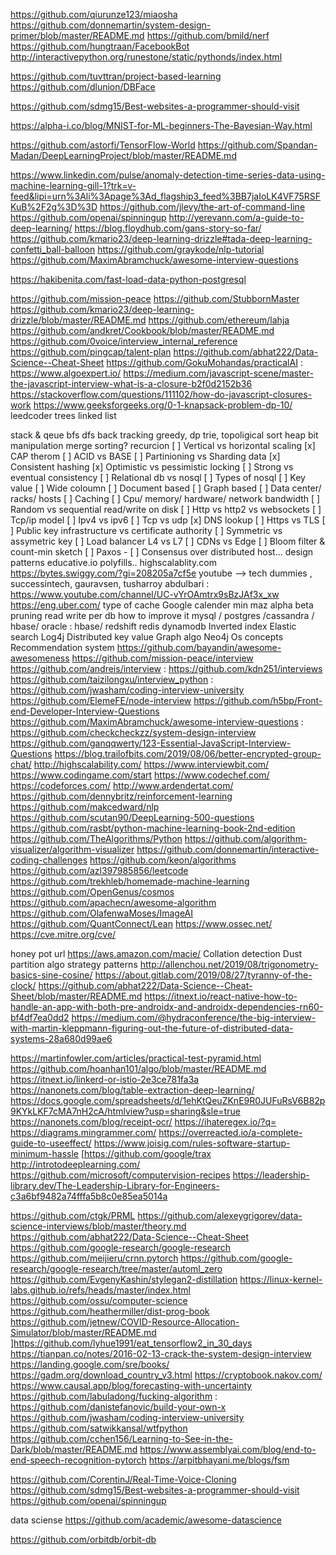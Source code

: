 https://github.com/qiurunze123/miaosha
https://github.com/donnemartin/system-design-primer/blob/master/README.md
https://github.com/bmild/nerf
https://github.com/hungtraan/FacebookBot
http://interactivepython.org/runestone/static/pythonds/index.html

https://github.com/tuvttran/project-based-learning
https://github.com/dlunion/DBFace

https://github.com/sdmg15/Best-websites-a-programmer-should-visit

https://alpha-i.co/blog/MNIST-for-ML-beginners-The-Bayesian-Way.html

https://github.com/astorfi/TensorFlow-World
https://github.com/Spandan-Madan/DeepLearningProject/blob/master/README.md

https://www.linkedin.com/pulse/anomaly-detection-time-series-data-using-machine-learning-gill-1?trk=v-feed&lipi=urn%3Ali%3Apage%3Ad_flagship3_feed%3BB7jaIoLK4VF75RSFKuB%2F2g%3D%3D
https://github.com/jlevy/the-art-of-command-line
https://github.com/openai/spinningup
http://yerevann.com/a-guide-to-deep-learning/
https://blog.floydhub.com/gans-story-so-far/
https://github.com/kmario23/deep-learning-drizzle#tada-deep-learning-confetti_ball-balloon
https://github.com/graykode/nlp-tutorial
https://github.com/MaximAbramchuck/awesome-interview-questions

https://hakibenita.com/fast-load-data-python-postgresql

https://github.com/mission-peace
 https://github.com/StubbornMaster
 https://github.com/kmario23/deep-learning-drizzle/blob/master/README.md
 https://github.com/ethereum/lahja
https://github.com/andkret/Cookbook/blob/master/README.md
https://github.com/0voice/interview_internal_reference
 https://github.com/pingcap/talent-plan
 https://github.com/abhat222/Data-Science--Cheat-Sheet
https://github.com/GokuMohandas/practicalAI
: https://www.algoexpert.io/
 https://medium.com/javascript-scene/master-the-javascript-interview-what-is-a-closure-b2f0d2152b36
https://stackoverflow.com/questions/111102/how-do-javascript-closures-work
 https://www.geeksforgeeks.org/0-1-knapsack-problem-dp-10/
leedcoder
 trees
linked list

stack & qeue
bfs dfs
back tracking
greedy, dp
 trie, topoligical sort
heap
bit manipulation
merge sorting?
recurcion
 [ ] Vertical vs horizontal scaling
[x] CAP therom
[ ] ACID vs BASE
[ ] Partinioning vs Sharding data
[x] Consistent hashing
[x] Optimistic vs pessimistic locking
[ ] Strong vs eventual consistency
[ ] Relational db vs nosql
[ ] Types of nosql
[ ] Key value
[ ] Wide coloumn
[ ] Document based
[ ] Graph based
[ ] Data center/ racks/ hosts
[ ] Caching
[ ] Cpu/ memory/ hardware/ network bandwidth
[ ] Random vs sequential read/write on disk
[ ] Http vs http2 vs websockets
[ ] Tcp/ip model
[ ] Ipv4 vs ipv6
[ ] Tcp vs udp
[x] DNS lookup
[ ] Https vs TLS
[ ] Public key infrastructure vs certificate authority
[ ] Symmetric vs assymetric key
[ ] Load balancer L4 vs L7
[ ] CDNs vs Edge
[ ] Bloom filter & count-min sketch
[ ] Paxos - 
[ ] Consensus over distributed host…
design patterns
educative.io
polyfills..
 highscalablity.com
 https://bytes.swiggy.com/?gi=208205a7cf5e
 youtube --> tech dummies , successintech, gauravsen, tusharroy
abdulbari
: https://www.youtube.com/channel/UC-vYrOAmtrx9sBzJAf3x_xw
 https://eng.uber.com/
 type of cache
Google calender
min maz
alpha beta pruning
 read write per db
 how to improve it mysql / postgres /cassandra / hbase/ oracle : hbase/ redshift
redis
 dynamodb
Inverted index
 Elastic search
 Log4j
 Distributed key value
Graph algo
 Neo4j
Os concepts
 Recommendation system
https://github.com/bayandin/awesome-awesomeness
https://github.com/mission-peace/interview
 https://github.com/andreis/interview
: https://github.com/kdn251/interviews
https://github.com/taizilongxu/interview_python
: https://github.com/jwasham/coding-interview-university
 https://github.com/ElemeFE/node-interview
 https://github.com/h5bp/Front-end-Developer-Interview-Questions
https://github.com/MaximAbramchuck/awesome-interview-questions
: https://github.com/checkcheckzz/system-design-interview
 https://github.com/ganqqwerty/123-Essential-JavaScript-Interview-Questions
https://blog.trailofbits.com/2019/08/06/better-encrypted-group-chat/
 http://highscalability.com/
 https://www.interviewbit.com/
https://www.codingame.com/start
https://www.codechef.com/
https://codeforces.com/
http://www.ardendertat.com/
https://github.com/dennybritz/reinforcement-learning
https://github.com/makcedward/nlp
https://github.com/scutan90/DeepLearning-500-questions
https://github.com/rasbt/python-machine-learning-book-2nd-edition
https://github.com/TheAlgorithms/Python
https://github.com/algorithm-visualizer/algorithm-visualizer
https://github.com/donnemartin/interactive-coding-challenges
https://github.com/keon/algorithms
 https://github.com/azl397985856/leetcode
https://github.com/trekhleb/homemade-machine-learning
 https://github.com/OpenGenus/cosmos
https://github.com/apachecn/awesome-algorithm
https://github.com/OlafenwaMoses/ImageAI
https://github.com/QuantConnect/Lean
 https://www.ossec.net/
https://cve.mitre.org/cve/

 honey pot url
https://aws.amazon.com/macie/
Collation detection
Dust partition algo
 strategy patterns
http://allenchou.net/2019/08/trigonometry-basics-sine-cosine/
https://about.gitlab.com/2019/08/27/tyranny-of-the-clock/
https://github.com/abhat222/Data-Science--Cheat-Sheet/blob/master/README.md
 https://itnext.io/react-native-how-to-handle-an-app-with-both-pre-androidx-and-androidx-dependencies-rn60-bf4df7ea0dd2
https://medium.com/@hydraconference/the-big-interview-with-martin-kleppmann-figuring-out-the-future-of-distributed-data-systems-28a680d99ae6

https://martinfowler.com/articles/practical-test-pyramid.html
https://github.com/hoanhan101/algo/blob/master/README.md
https://itnext.io/linkerd-or-istio-2e3ce781fa3a
 https://nanonets.com/blog/table-extraction-deep-learning/
https://docs.google.com/spreadsheets/d/1ehKtQeuZKnE9R0JUFuRsV6B82p9KYkLKF7cMA7nH2cA/htmlview?usp=sharing&sle=true
https://nanonets.com/blog/receipt-ocr/
https://ihateregex.io/?q=
https://diagrams.mingrammer.com/
https://overreacted.io/a-complete-guide-to-useeffect/
https://www.joisig.com/rules-software-startup-minimum-hassle
[https://github.com/google/trax
http://introtodeeplearning.com/
https://github.com/microsoft/computervision-recipes
 https://leadership-library.dev/The-Leadership-Library-for-Engineers-c3a6bf9482a74fffa5b8c0e85ea5014a

https://github.com/ctgk/PRML
https://github.com/alexeygrigorev/data-science-interviews/blob/master/theory.md
https://github.com/abhat222/Data-Science--Cheat-Sheet
https://github.com/google-research/google-research
https://github.com/meijieru/crnn.pytorch
https://github.com/google-research/google-research/tree/master/automl_zero
https://github.com/EvgenyKashin/stylegan2-distillation
https://linux-kernel-labs.github.io/refs/heads/master/index.html
https://github.com/ossu/computer-science
https://github.com/heathermiller/dist-prog-book
https://github.com/jetnew/COVID-Resource-Allocation-Simulator/blob/master/README.md
]https://github.com/lyhue1991/eat_tensorflow2_in_30_days
 https://tianpan.co/notes/2016-02-13-crack-the-system-design-interview
 https://landing.google.com/sre/books/
 https://gadm.org/download_country_v3.html
 https://cryptobook.nakov.com/
https://www.causal.app/blog/forecasting-with-uncertainty
https://github.com/labuladong/fucking-algorithm
: https://github.com/danistefanovic/build-your-own-x
 https://github.com/jwasham/coding-interview-university
 https://github.com/satwikkansal/wtfpython
https://github.com/cchen156/Learning-to-See-in-the-Dark/blob/master/README.md
https://www.assemblyai.com/blog/end-to-end-speech-recognition-pytorch
https://arpitbhayani.me/blogs/fsm

https://github.com/CorentinJ/Real-Time-Voice-Cloning
https://github.com/sdmg15/Best-websites-a-programmer-should-visit
https://github.com/openai/spinningup

data sciense
https://github.com/academic/awesome-datascience

https://github.com/orbitdb/orbit-db
